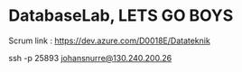 # DatabaseLab, LETS GO BOYS

Scrum link : https://dev.azure.com/D0018E/Datateknik

ssh -p 25893 johansnurre@130.240.200.26
